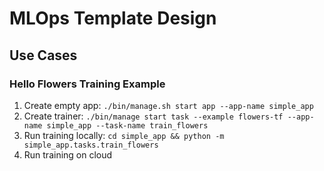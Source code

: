 # MLOps Template Design

## Use Cases

### Hello Flowers Training Example

1. Create empty app: `./bin/manage.sh start app --app-name simple_app`
2. Create trainer: `./bin/manage start task --example flowers-tf --app-name simple_app --task-name train_flowers`
3. Run training locally: `cd simple_app && python -m simple_app.tasks.train_flowers`
4. Run training on cloud

